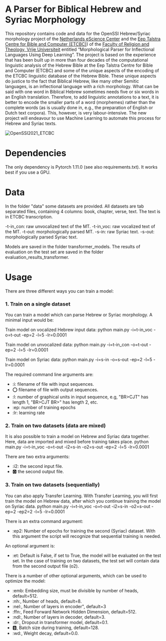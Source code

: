 # A Parser for Biblical Hebrew and Syriac Morphology
This repository contains code and data for the OpenSSI Hebrew/Syriac morphology project of the [Netherlands eScience Center](https://www.esciencecenter.nl/) and the [Eep Talstra Centre for Bible and Computer (ETCBC)](www.etcbc.nl)) of the [Faculty of Religion and Theology, Vrije Universiteit](https://frt.vu.nl/nl/index.aspx) entitled “Morphological Parser for Inflectional Languages Using Deep Learning”. The project is based on the experience that has been built up in more than four decades of the computational linguistic analysis of the Hebrew Bible at the Eep Talstra Centre for Bible and Computer (ETCBC) and some of the unique aspects of the encoding of the ETCBC linguistic database of the Hebrew Bible. These unique aspects do justice to the fact that Biblical Hebrew, like many other Semitic languages, is an inflectional language with a rich morphology. What can be said with one word in Biblical Hebrew sometimes needs five or six words in an English translation. Therefore, to add linguistic annotations to a text, it is better to encode the smaller parts of a word (morphemes) rather than the complete words (as is usually done in, e.g., the preparation of English or Dutch text corpora). This, however, is very labour-intensive. The new project will endeavour to use Machine Learning to automate this process for Hebrew and Syriac texts.

![OpenSSI2021_ETCBC](https://user-images.githubusercontent.com/7325578/118670815-3b9ecc80-b7f7-11eb-9beb-cf992c830039.jpg)

# Dependencies
The only dependency is Pytorch 1.11.0 (see also requirements.txt).
It works best if you use a GPU.

# Data
In the folder "data" some datasets are provided. All datasets are tab separated files, containing 4 columns: book, chapter, verse, text.
The text is in ETCBC transcription.

-t-in_con: raw unvocalized text of the MT.
-t-in_voc: raw vocalized text of the MT.
-t-out: morphologically parsed MT.
-s-in: raw Syriac text.
-s-out: morphologically parsed Syriac text.

Models are saved in the folder transformer_models.
The results of evaluation on the test set are saved in the folder evaluation_results_transformer.

# Usage
There are three different ways you can train a model:

### 1. Train on a single dataset
You can train a model which can parse Hebrew or Syriac morphology. A minimal input would be:

Train model on vocalized Hebrew input data:
python main.py -i=t-in_voc -o=t-out -ep=2 -l=5 -lr=0.0001

Train model on unvocalized data:
python main.py -i=t-in_con -o=t-out -ep=2 -l=5 -lr=0.0001

Train model on Syriac data:
python main.py -i=s-in -o=s-out -ep=2 -l=5 -lr=0.0001

The required command line arguments are:
- :i: filename of file with input sequences.
- :o: filename of file with output sequences.
- :l: number of graphical units in input sequence, e.g, "BR>CJT" has length 1, "BR>CJT BR>" has length 2, etc.
- :ep: number of training epochs
- :lr: learning rate

### 2. Train on two datasets (data are mixed)
It is also possible to train a model on Hebrew and Syriac data together. Here, data are imported and mixed before training takes place.
python main.py -i=t-in_voc -o=t-out -i2=s-in -o2=s-out -ep=2 -l=5 -lr=0.0001

There are two extra arguments:
- :i2: the second input file.
- :o2: the second output file.

### 3. Train on two datasets (sequentially)
You can also apply Transfer Learning. With Transfer Learning, you will first train the model on Hebrew data, after which you continue training the model on Syriac data.
python main.py -i=t-in_voc -o=t-out -i2=s-in -o2=s-out -ep=2 -ep2=2 -l=5 -lr=0.0001

There is an extra command argument:

- :ep2: Number of epochs for training the second (Syriac) dataset. With this argument the script will recognize that sequential training is needed.

An optional argument is:

- :et: Default is False, if set to True, the model will be evaluated on the test set. In the case of training on two datasets, the test set will contain data from the second output file (o2).

There is a number of other optional arguments, which can be used to optimize the model:

- :emb: Embedding size, must be divisible by number of heads, default=512.
- :nh:, Number of heads, default=8.
- :nel:, Number of layers in encoder", default=3
- :ffn:, Feed Forward Network Hidden Dimension, default=512.
- :ndl:, Number of layers in decoder, default=3.
- :dr:, Dropout in transformer model, default=0.1.
- :b:, Batch size during training, default=128.
- :wd:, Weight decay, default=0.0.
